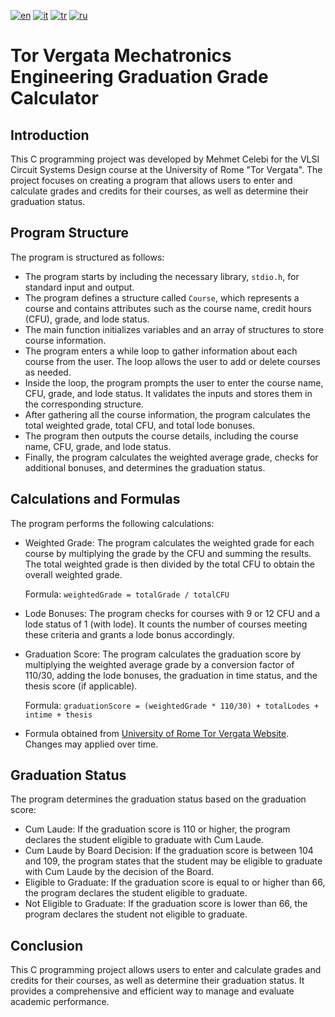 
[![en](https://img.shields.io/badge/lang-english-white.svg)](https://github.com/cycelebi/Tor-Vergata-Mechatronics-Graduation-Grade-Calculator/blob/main/README.md)
[![it](https://img.shields.io/badge/lang-italiano-green.svg)](https://github.com/cycelebi/Tor-Vergata-Mechatronics-Graduation-Grade-Calculator/blob/main/README.it.md)
[![tr](https://img.shields.io/badge/lang-türkçe-red.svg)](https://github.com/cycelebi/Tor-Vergata-Mechatronics-Graduation-Grade-Calculator/blob/main/README.tr.md)
[![ru](https://img.shields.io/badge/lang-русский-blue.svg)](https://github.com/cycelebi/Tor-Vergata-Mechatronics-Graduation-Grade-Calculator/blob/main/README.ru.md)


# Tor Vergata Mechatronics Engineering Graduation Grade Calculator

## Introduction

This C programming project was developed by Mehmet Celebi for the VLSI Circuit Systems Design course at the University of Rome "Tor Vergata". The project focuses on creating a program that allows users to enter and calculate grades and credits for their courses, as well as determine their graduation status.

## Program Structure

The program is structured as follows:

-   The program starts by including the necessary library, `stdio.h`, for standard input and output.
-   The program defines a structure called `Course`, which represents a course and contains attributes such as the course name, credit hours (CFU), grade, and lode status.
-   The main function initializes variables and an array of structures to store course information.
-   The program enters a while loop to gather information about each course from the user. The loop allows the user to add or delete courses as needed.
-   Inside the loop, the program prompts the user to enter the course name, CFU, grade, and lode status. It validates the inputs and stores them in the corresponding structure.
-   After gathering all the course information, the program calculates the total weighted grade, total CFU, and total lode bonuses.
-   The program then outputs the course details, including the course name, CFU, grade, and lode status.
-   Finally, the program calculates the weighted average grade, checks for additional bonuses, and determines the graduation status.

## Calculations and Formulas

The program performs the following calculations:

-   Weighted Grade: The program calculates the weighted grade for each course by multiplying the grade by the CFU and summing the results. The total weighted grade is then divided by the total CFU to obtain the overall weighted grade.
    
    Formula: `weightedGrade = totalGrade / totalCFU`
    
-   Lode Bonuses: The program checks for courses with 9 or 12 CFU and a lode status of 1 (with lode). It counts the number of courses meeting these criteria and grants a lode bonus accordingly.
    
-   Graduation Score: The program calculates the graduation score by multiplying the weighted average grade by a conversion factor of 110/30, adding the lode bonuses, the graduation in time status, and the thesis score (if applicable).
    
    Formula: `graduationScore = (weightedGrade * 110/30) + totalLodes + intime + thesis`
 
 - Formula obtained from [University of Rome Tor Vergata Website](http://mechatronics.uniroma2.it/wp-content/uploads/2021/02/Calculation-marks-for-the-Master.pdf). Changes may applied over time.

## Graduation Status

The program determines the graduation status based on the graduation score:

-   Cum Laude: If the graduation score is 110 or higher, the program declares the student eligible to graduate with Cum Laude.
-   Cum Laude by Board Decision: If the graduation score is between 104 and 109, the program states that the student may be eligible to graduate with Cum Laude by the decision of the Board.
-   Eligible to Graduate: If the graduation score is equal to or higher than 66, the program declares the student eligible to graduate.
-   Not Eligible to Graduate: If the graduation score is lower than 66, the program declares the student not eligible to graduate.

## Conclusion

This C programming project allows users to enter and calculate grades and credits for their courses, as well as determine their graduation status. It provides a comprehensive and efficient way to manage and evaluate academic performance.
